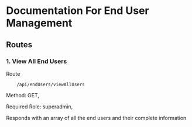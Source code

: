 # Documentation For End User Management

## Routes

### 1. View All End Users

Route
```
    /api/endUsers/viewAllUsers
```
Method: GET,

Required Role: superadmin,

Responds with an array of all the end users and their complete information